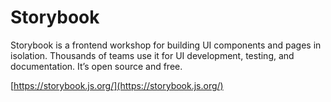 # Storybook 

Storybook is a frontend workshop for building UI components and pages in isolation. Thousands of teams use it for UI development, testing, and documentation. It’s open source and free.

[https://storybook.js.org/](https://storybook.js.org/)